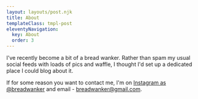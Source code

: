 ```yaml
---
layout: layouts/post.njk
title: About
templateClass: tmpl-post
eleventyNavigation:
  key: About
  order: 3
---
```


I've recently become a bit of a bread wanker. Rather than spam my usual social feeds with loads of pics and waffle, I thought I'd set up a dedicated place I could blog about it.

If for some reason you want to contact me, I'm on [Instagram as @breadwanker](https://instagram.com/breadwanker) and email - [breadwanker@gmail.com](mailto:breadwanker@gmail.com).
